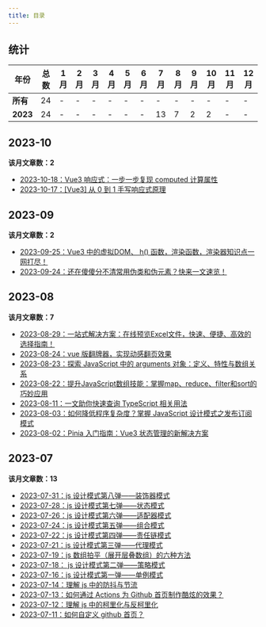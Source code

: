 ```yaml
---
title: 目录
---
```

## 统计
| 年份 | 总数 | 1月  | 2月| 3月| 4月| 5月| 6月| 7月| 8月| 9月|10月|11月|12月|
| -|-| -| -|-| -|-| -|-| -|-| -|-|-|
| **所有**|24|-| - | - | - | - | - | - | - | - | - | - | - |
|**2023**| 24 | - | - | - | - | - | - | 13 | 7 | 2 | 2 | - | -|
<!-- 目录总的模板 -->
## 2023-10
**该月文章数：2**
- [2023-10-18：Vue3 响应式：一步一步复现 computed 计算属性](https://juejin.cn/post/7290869016007180347)<Badge text="热文" type="error"/>
- [2023-10-17：[Vue3] 从 0 到 1 手写响应式原理](https://juejin.cn/post/7290471405471547447)<Badge text="热文" type="error"/>
## 2023-09
**该月文章数：2**
- [2023-09-25：Vue3 中的虚拟DOM、 h() 函数，渲染函数，渲染器知识点一网打尽！](https://juejin.cn/post/7282603229640687672)<Badge text="热文" type="error"/>
- [2023-09-24：还在傻傻分不清常用伪类和伪元素？快来一文速览！](https://juejin.cn/post/7281864797116301373)<Badge text="热文" type="error"/>
## 2023-08
**该月文章数：7**
- [2023-08-29：一站式解决方案：在线预览Excel文件，快速、便捷、高效的选择指南！](https://juejin.cn/post/7272378529210892349)
- [2023-08-24：vue 版翻牌器，实现动感翻页效果](https://juejin.cn/post/7270830083740139520)
- [2023-08-23：探索 JavaScript 中的 arguments 对象：定义、特性与数组关系](https://juejin.cn/post/7270421682140479507)
- [2023-08-22：提升JavaScript数组技能：掌握map、reduce、filter和sort的巧妙应用](https://juejin.cn/post/7269764359148486711)
- [2023-08-11：一文助你快速查询 TypeScript 相关用法](https://juejin.cn/post/7265700168498102333)
- [2023-08-03：如何降低程序复杂度？掌握 JavaScript 设计模式之发布订阅模式](https://juejin.cn/post/7262901459359039543)
- [2023-08-02：Pinia 入门指南：Vue3 状态管理的新解决方案](https://juejin.cn/post/7262357172507197497)
## 2023-07
**该月文章数：13**
- [2023-07-31：js 设计模式第八弹——装饰器模式](https://juejin.cn/post/7261638611228540987)
- [2023-07-28：js 设计模式第七弹——状态模式](https://juejin.cn/post/7260700447168905274)
- [2023-07-26：js 设计模式第六弹——适配器模式](https://juejin.cn/post/7259949064418459706)
- [2023-07-24：js 设计模式第五弹——组合模式](https://juejin.cn/post/7259195948773244984)
- [2023-07-22：js 设计模式第四弹——责任链模式](https://juejin.cn/post/7258469240734302269)
- [2023-07-21：js 设计模式第三弹——代理模式](https://juejin.cn/post/7257873848518639672)
- [2023-07-19：js 数组拍平（展开层叠数组）的六种方法](https://juejin.cn/post/7257386139849687101)
- [2023-07-18： js 设计模式第二弹——策略模式](https://juejin.cn/post/7256759718811287610)
- [2023-07-16：js 设计模式第一弹——单例模式](https://juejin.cn/post/7256047142539149368)
- [2023-07-14：理解 js 中的防抖与节流](https://juejin.cn/post/7255473856235470908)
- [2023-07-13：如何通过 Actions 为 Github 首页制作酷炫的效果？](https://juejin.cn/post/7255184207243214906)<Badge text="热文" type="error"/>
- [2023-07-12：理解 js 中的柯里化与反柯里化](https://juejin.cn/post/7254699605669363771)<Badge text="热文" type="error"/>
- [2023-07-11：如何自定义 github 首页？](https://juejin.cn/post/7254341178258128956)<Badge text="热文" type="error"/>